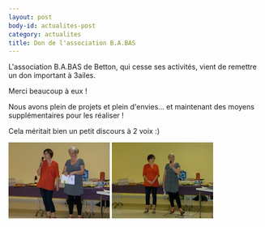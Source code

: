 ```yaml
---
layout: post
body-id: actualites-post
category: actualites
title: Don de l'association B.A.BAS
---
```


L'association B.A.BAS de Betton, qui cesse ses activités, vient de remettre un don important à 3ailes.

Merci beaucoup à eux !

Nous avons plein de projets et plein d'envies... et maintenant des moyens supplémentaires pour les réaliser !

Cela méritait bien un petit discours à 2 voix :)

![B.A.BAS Cécile][1]
![B.A.BAS Karine][2]

[1]: /img/babas-1-200x150.jpg
[2]: /img/babas-2-200x150.jpg
